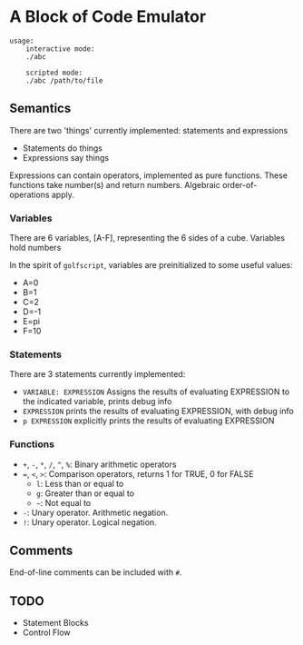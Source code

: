 # A Block of Code Emulator
```
usage:
    interactive mode:
    ./abc

    scripted mode:
    ./abc /path/to/file
```

## Semantics
There are two 'things' currently implemented: statements and expressions
* Statements do things
* Expressions say things

Expressions can contain operators, implemented as pure functions. These
functions take number(s) and return numbers. Algebraic order-of-
operations apply.

### Variables
There are 6 variables, [A-F], representing the 6 sides of a cube.
Variables hold numbers

In the spirit of `golfscript`, variables are preinitialized to some
useful values:
* A=0
* B=1
* C=2
* D=-1
* E=pi
* F=10

### Statements
There are 3 statements currently implemented:
* `VARIABLE: EXPRESSION` Assigns the results of evaluating EXPRESSION
    to the indicated variable, prints debug info
* `EXPRESSION` prints the results of evaluating EXPRESSION, with debug
    info
* `p EXPRESSION` explicitly prints the results of evaluating EXPRESSION

### Functions
* `+`, `-`, `*`, `/`, `^`, `%`: Binary arithmetic operators
* `=`, `<`, `>`: Comparison operators, returns 1 for TRUE, 0 for FALSE
    * `l`: Less than or equal to
    * `g`: Greater than or equal to
    * `~`: Not equal to
* `-`: Unary operator. Arithmetic negation.
* `!`: Unary operator. Logical negation.


## Comments
End-of-line comments can be included with `#`.


## TODO
* Statement Blocks
* Control Flow

